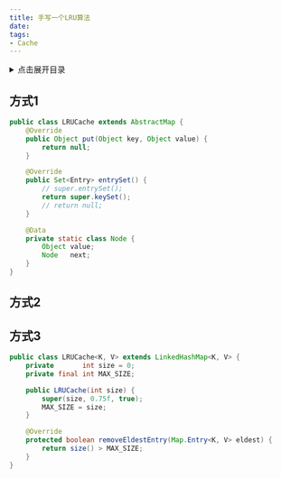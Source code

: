 ```yaml
---
title: 手写一个LRU算法
date: 
tags:
- Cache
---
```

<details>
<summary>点击展开目录</summary>
<!-- TOC -->

- [方式1](#方式1)
- [方式2](#方式2)
- [方式3](#方式3)

<!-- /TOC -->
</details>


## 方式1

```Java
public class LRUCache extends AbstractMap {
    @Override
    public Object put(Object key, Object value) {
        return null;
    }

    @Override
    public Set<Entry> entrySet() {
        // super.entrySet();
        return super.keySet();
        // return null;
    }

    @Data
    private static class Node {
        Object value;
        Node   next;
    }
}
```

## 方式2


## 方式3

```Java
public class LRUCache<K, V> extends LinkedHashMap<K, V> {
    private       int size = 0;
    private final int MAX_SIZE;

    public LRUCache(int size) {
        super(size, 0.75f, true);
        MAX_SIZE = size;
    }

    @Override
    protected boolean removeEldestEntry(Map.Entry<K, V> eldest) {
        return size() > MAX_SIZE;
    }
}
```



